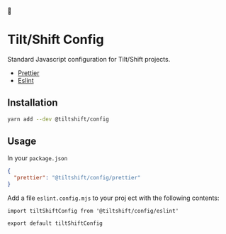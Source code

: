 👋

# Tilt/Shift Config

Standard Javascript configuration for Tilt/Shift projects.

- [Prettier](https://prettier.io/)
- [Eslint](https://eslint.org/)

## Installation

```bash
yarn add --dev @tiltshift/config
```

## Usage

In your `package.json`

```json
{
  "prettier": "@tiltshift/config/prettier"
}
```

Add a file `eslint.config.mjs` to your proj ect with the following contents:

```
import tiltShiftConfig from '@tiltshift/config/eslint'

export default tiltShiftConfig
```